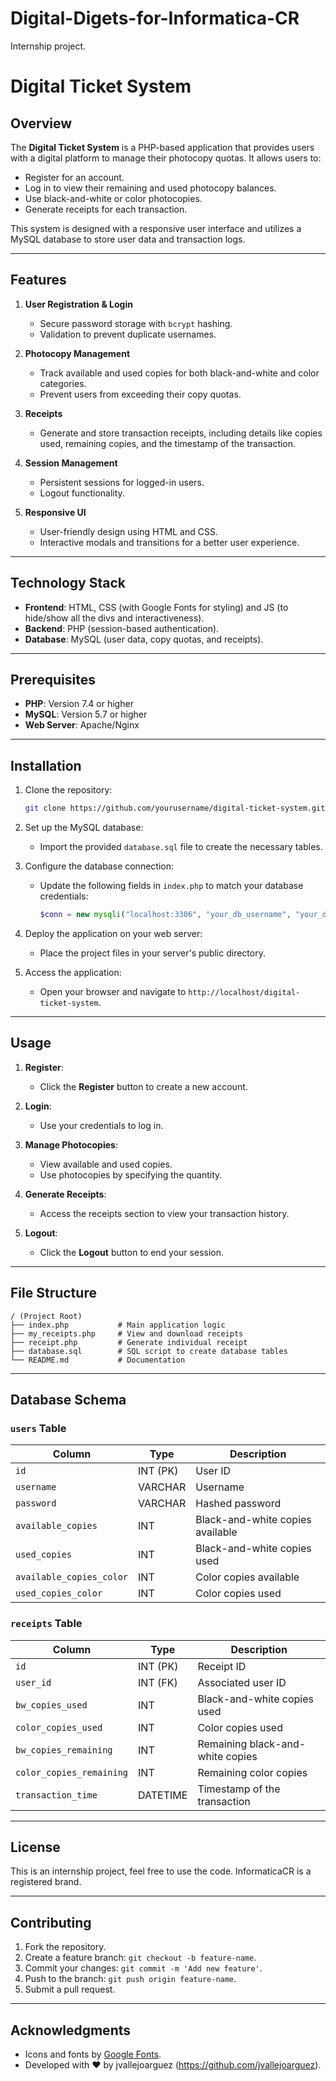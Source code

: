 # Digital-Digets-for-Informatica-CR
Internship project.

# Digital Ticket System

## Overview
The **Digital Ticket System** is a PHP-based application that provides users with a digital platform to manage their photocopy quotas. It allows users to:

- Register for an account.
- Log in to view their remaining and used photocopy balances.
- Use black-and-white or color photocopies.
- Generate receipts for each transaction.

This system is designed with a responsive user interface and utilizes a MySQL database to store user data and transaction logs.

---

## Features

1. **User Registration & Login**
   - Secure password storage with `bcrypt` hashing.
   - Validation to prevent duplicate usernames.

2. **Photocopy Management**
   - Track available and used copies for both black-and-white and color categories.
   - Prevent users from exceeding their copy quotas.

3. **Receipts**
   - Generate and store transaction receipts, including details like copies used, remaining copies, and the timestamp of the transaction.

4. **Session Management**
   - Persistent sessions for logged-in users.
   - Logout functionality.

5. **Responsive UI**
   - User-friendly design using HTML and CSS.
   - Interactive modals and transitions for a better user experience.

---

## Technology Stack

- **Frontend**: HTML, CSS (with Google Fonts for styling) and JS (to hide/show all the divs and interactiveness).
- **Backend**: PHP (session-based authentication).
- **Database**: MySQL (user data, copy quotas, and receipts).

---

## Prerequisites

- **PHP**: Version 7.4 or higher
- **MySQL**: Version 5.7 or higher
- **Web Server**: Apache/Nginx

---

## Installation

1. Clone the repository:
   ```bash
   git clone https://github.com/yourusername/digital-ticket-system.git
   ```

2. Set up the MySQL database:
   - Import the provided `database.sql` file to create the necessary tables.

3. Configure the database connection:
   - Update the following fields in `index.php` to match your database credentials:
     ```php
     $conn = new mysqli("localhost:3306", "your_db_username", "your_db_password", "your_db_name");
     ```

4. Deploy the application on your web server:
   - Place the project files in your server's public directory.

5. Access the application:
   - Open your browser and navigate to `http://localhost/digital-ticket-system`.

---

## Usage

1. **Register**:
   - Click the **Register** button to create a new account.

2. **Login**:
   - Use your credentials to log in.

3. **Manage Photocopies**:
   - View available and used copies.
   - Use photocopies by specifying the quantity.

4. **Generate Receipts**:
   - Access the receipts section to view your transaction history.

5. **Logout**:
   - Click the **Logout** button to end your session.

---

## File Structure

```
/ (Project Root)
├── index.php           # Main application logic
├── my_receipts.php     # View and download receipts
├── receipt.php         # Generate individual receipt
├── database.sql        # SQL script to create database tables
└── README.md           # Documentation
```

---

## Database Schema

### `users` Table
| Column               | Type         | Description                        |
|----------------------|--------------|------------------------------------|
| `id`                 | INT (PK)    | User ID                            |
| `username`           | VARCHAR     | Username                           |
| `password`           | VARCHAR     | Hashed password                    |
| `available_copies`   | INT         | Black-and-white copies available   |
| `used_copies`        | INT         | Black-and-white copies used        |
| `available_copies_color` | INT     | Color copies available             |
| `used_copies_color`  | INT         | Color copies used                  |

### `receipts` Table
| Column                 | Type         | Description                        |
|------------------------|--------------|------------------------------------|
| `id`                   | INT (PK)    | Receipt ID                         |
| `user_id`              | INT (FK)    | Associated user ID                 |
| `bw_copies_used`       | INT         | Black-and-white copies used        |
| `color_copies_used`    | INT         | Color copies used                  |
| `bw_copies_remaining`  | INT         | Remaining black-and-white copies   |
| `color_copies_remaining` | INT       | Remaining color copies             |
| `transaction_time`     | DATETIME    | Timestamp of the transaction       |

---

## License

This is an internship project, feel free to use the code. InformaticaCR is a registered brand.

---

## Contributing

1. Fork the repository.
2. Create a feature branch: `git checkout -b feature-name`.
3. Commit your changes: `git commit -m 'Add new feature'`.
4. Push to the branch: `git push origin feature-name`.
5. Submit a pull request.

---

## Acknowledgments

- Icons and fonts by [Google Fonts](https://fonts.google.com/).
- Developed with ❤️ by jvallejoarguez (https://github.com/jvallejoarguez).


